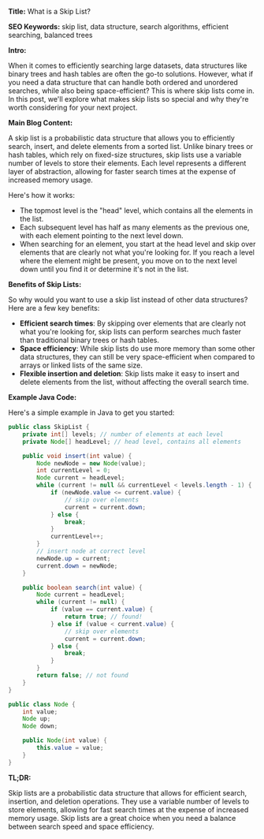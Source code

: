 **Title:** What is a Skip List?

**SEO Keywords:** skip list, data structure, search algorithms, efficient searching, balanced trees

**Intro:**

When it comes to efficiently searching large datasets, data structures like binary trees and hash tables are often the go-to solutions. However, what if you need a data structure that can handle both ordered and unordered searches, while also being space-efficient? This is where skip lists come in. In this post, we'll explore what makes skip lists so special and why they're worth considering for your next project.

**Main Blog Content:**

A skip list is a probabilistic data structure that allows you to efficiently search, insert, and delete elements from a sorted list. Unlike binary trees or hash tables, which rely on fixed-size structures, skip lists use a variable number of levels to store their elements. Each level represents a different layer of abstraction, allowing for faster search times at the expense of increased memory usage.

Here's how it works:

* The topmost level is the "head" level, which contains all the elements in the list.
* Each subsequent level has half as many elements as the previous one, with each element pointing to the next level down.
* When searching for an element, you start at the head level and skip over elements that are clearly not what you're looking for. If you reach a level where the element might be present, you move on to the next level down until you find it or determine it's not in the list.

**Benefits of Skip Lists:**

So why would you want to use a skip list instead of other data structures? Here are a few key benefits:

* **Efficient search times**: By skipping over elements that are clearly not what you're looking for, skip lists can perform searches much faster than traditional binary trees or hash tables.
* **Space efficiency**: While skip lists do use more memory than some other data structures, they can still be very space-efficient when compared to arrays or linked lists of the same size.
* **Flexible insertion and deletion**: Skip lists make it easy to insert and delete elements from the list, without affecting the overall search time.

**Example Java Code:**

Here's a simple example in Java to get you started:
```java
public class SkipList {
    private int[] levels; // number of elements at each level
    private Node[] headLevel; // head level, contains all elements

    public void insert(int value) {
        Node newNode = new Node(value);
        int currentLevel = 0;
        Node current = headLevel;
        while (current != null && currentLevel < levels.length - 1) {
            if (newNode.value <= current.value) {
                // skip over elements
                current = current.down;
            } else {
                break;
            }
            currentLevel++;
        }
        // insert node at correct level
        newNode.up = current;
        current.down = newNode;
    }

    public boolean search(int value) {
        Node current = headLevel;
        while (current != null) {
            if (value == current.value) {
                return true; // found!
            } else if (value < current.value) {
                // skip over elements
                current = current.down;
            } else {
                break;
            }
        }
        return false; // not found
    }
}

public class Node {
    int value;
    Node up;
    Node down;

    public Node(int value) {
        this.value = value;
    }
}
```
**TL;DR:**

Skip lists are a probabilistic data structure that allows for efficient search, insertion, and deletion operations. They use a variable number of levels to store elements, allowing for fast search times at the expense of increased memory usage. Skip lists are a great choice when you need a balance between search speed and space efficiency.